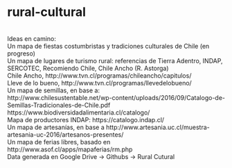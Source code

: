 # rural-cultural
<br>
Ideas en camino:
<br>
Un mapa de fiestas costumbristas y tradiciones culturales de Chile (en progreso)
<br>
Un mapa de lugares de turismo rural: referencias de Tierra Adentro, INDAP, SERCOTEC, Recomiendo Chile, Chile Ancho (R. Astorga)
<br>
Chile Ancho, http://www.tvn.cl/programas/chileancho/capitulos/
<br>
Lleve de lo bueno, http://www.tvn.cl/programas/llevedelobueno/
<br>
Un mapa de semillas, en base a:
<br>http://www.chilesustentable.net/wp-content/uploads/2016/09/Catalogo-de-Semillas-Tradicionales-de-Chile.pdf
<br>https://www.biodiversidadalimentaria.cl/catalogo/
<br>
Mapa de productores INDAP: https://catalogo.indap.cl/
<br>
Un mapa de artesanías, en base a http://www.artesania.uc.cl/muestra-artesania-uc-2016/artesanos-presentes/
<br>
Un mapa de ferias libres, basado en http://www.asof.cl/apps/mapaferias/rm.php 
<br>
Data generada en Google Drive -> Githubs -> Rural Cutural

